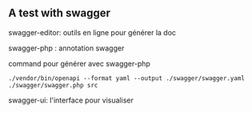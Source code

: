 A test with swagger
------------------

swagger-editor: outils en ligne pour générer la doc

swagger-php : annotation swagger

command pour générer avec swagger-php 
```
./vendor/bin/openapi --format yaml --output ./swagger/swagger.yaml ./swagger/swagger.php src
```

swagger-ui: l'interface pour visualiser 